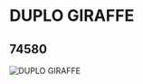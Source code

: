 # DUPLO GIRAFFE
## 74580
![DUPLO GIRAFFE](https://lc-www-live-s.legocdn.com/media/bricks/5/2/4283073.jpg)